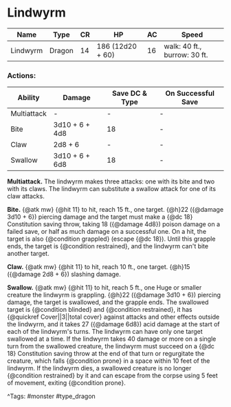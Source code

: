 # Lindwyrm

| Name | Type | CR | HP | AC | Speed |
|------|------|----|----|----|-------|
| Lindwyrm | Dragon | 14 | 186 (12d20 + 60) | 16 | walk: 40 ft., burrow: 30 ft. |

### Actions:

| Ability | Damage | Save DC & Type | On Successful Save |
|---------|--------|----------------|--------------------|
| Multiattack | - | - | - |
| Bite | 3d10 + 6 + 4d8 | 18 | - |
| Claw | 2d8 + 6 | - | - |
| Swallow | 3d10 + 6 + 6d8 | 18 | - |


**Multiattack.** The lindwyrm makes three attacks: one with its bite and two with its claws. The lindwyrm can substitute a swallow attack for one of its claw attacks.

**Bite.** {@atk mw} {@hit 11} to hit, reach 15 ft., one target. {@h}22 ({@damage 3d10 + 6}) piercing damage and the target must make a {@dc 18} Constitution saving throw, taking 18 ({@damage 4d8}) poison damage on a failed save, or half as much damage on a successful one. On a hit, the target is also {@condition grappled} (escape {@dc 18}). Until this grapple ends, the target is {@condition restrained}, and the lindwyrm can't bite another target.

**Claw.** {@atk mw} {@hit 11} to hit, reach 10 ft., one target. {@h}15 ({@damage 2d8 + 6}) slashing damage.

**Swallow.** {@atk mw} {@hit 11} to hit, reach 5 ft., one Huge or smaller creature the lindwyrm is grappling. {@h}22 ({@damage 3d10 + 6}) piercing damage, the target is swallowed, and the grapple ends. The swallowed target is {@condition blinded} and {@condition restrained}, it has {@quickref Cover||3||total cover} against attacks and other effects outside the lindwyrm, and it takes 27 ({@damage 6d8}) acid damage at the start of each of the lindwyrm's turns. The lindwyrm can have only one target swallowed at a time. If the lindwyrm takes 40 damage or more on a single turn from the swallowed creature, the lindwyrm must succeed on a {@dc 18} Constitution saving throw at the end of that turn or regurgitate the creature, which falls {@condition prone} in a space within 10 feet of the lindwyrm. If the lindwyrm dies, a swallowed creature is no longer {@condition restrained} by it and can escape from the corpse using 5 feet of movement, exiting {@condition prone}.

^Tags: #monster #type_dragon